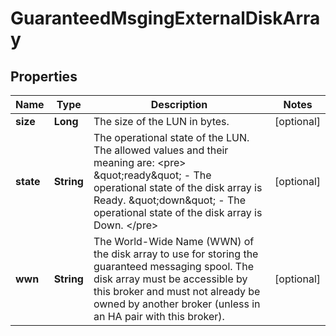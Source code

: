 
# GuaranteedMsgingExternalDiskArray

## Properties
Name | Type | Description | Notes
------------ | ------------- | ------------- | -------------
**size** | **Long** | The size of the LUN in bytes. |  [optional]
**state** | **String** | The operational state of the LUN. The allowed values and their meaning are:  &lt;pre&gt; \&quot;ready\&quot; - The operational state of the disk array is Ready. \&quot;down\&quot; - The operational state of the disk array is Down. &lt;/pre&gt;  |  [optional]
**wwn** | **String** | The World-Wide Name (WWN) of the disk array to use for storing the guaranteed messaging spool. The disk array must be accessible by this broker and must not already be owned by another broker (unless in an HA pair with this broker). |  [optional]



